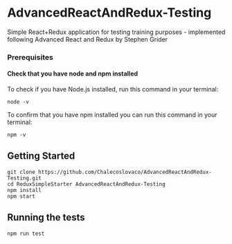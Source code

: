 # AdvancedReactAndRedux-Testing

Simple React+Redux application for testing training purposes - implemented following Advanced React and Redux by Stephen Grider

### Prerequisites

#### Check that you have node and npm installed

To check if you have Node.js installed, run this command in your terminal:
```
node -v
```
To confirm that you have npm installed you can run this command in your terminal:
```
npm -v
```

## Getting Started

```
git clone https://github.com/Chalecoslovaco/AdvancedReactAndRedux-Testing.git
cd ReduxSimpleStarter AdvancedReactAndRedux-Testing
npm install
npm start
```

## Running the tests


```
npm run test
```
